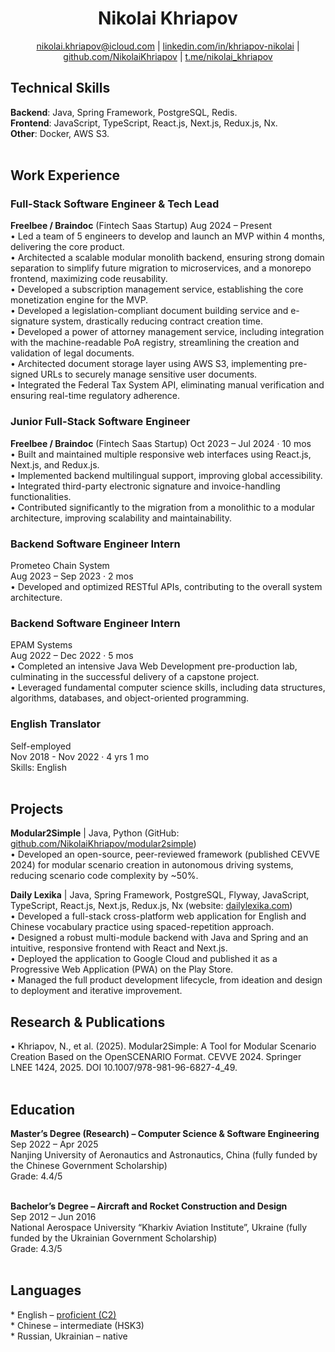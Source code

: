 <h1 align='center'>Nikolai Khriapov</h1>

<p align='center'>
  <a href="mailto:nikolai.khriapov@icloud.com">nikolai.khriapov@icloud.com</a> | 
  <a href="https://www.linkedin.com/in/khriapov-nikolai">linkedin.com/in/khriapov-nikolai</a> | 
  <a href="https://github.com/NikolaiKhriapov">github.com/NikolaiKhriapov</a> | 
  <a href="https://t.me/nikolai_khriapov">t.me/nikolai_khriapov</a>
</p>

<h2>Technical Skills</h2>
<b>Backend</b>: Java, Spring Framework, PostgreSQL, Redis.<br/>
<b>Frontend</b>: JavaScript, TypeScript, React.js, Next.js, Redux.js, Nx.<br/>
<b>Other</b>: Docker, AWS S3.<br/><br/>

<h2>Work Experience</h2>
<h3>Full-Stack Software Engineer & Tech Lead</h3>
<b>Freelbee / Braindoc</b> (Fintech Saas Startup)
Aug 2024 – Present<br/>
•	Led a team of 5 engineers to develop and launch an MVP within 4 months, delivering the core product.<br/>
•	Architected a scalable modular monolith backend, ensuring strong domain separation to simplify future migration to microservices, and a monorepo frontend, maximizing code reusability.<br/>
•	Developed a subscription management service, establishing the core monetization engine for the MVP.<br/>
•	Developed a legislation-compliant document building service and e-signature system, drastically reducing contract creation time.<br/>
•	Developed a power of attorney management service, including integration with the machine-readable PoA registry, streamlining the creation and validation of legal documents.<br/>
•	Architected document storage layer using AWS S3, implementing pre-signed URLs to securely manage sensitive user documents.<br/>
•	Integrated the Federal Tax System API, eliminating manual verification and ensuring real-time regulatory adherence.<br/>
<h3>Junior Full-Stack Software Engineer</h3>
<b>Freelbee / Braindoc</b> (Fintech Saas Startup)
Oct 2023 – Jul 2024 · 10 mos<br/>
•	Built and maintained multiple responsive web interfaces using React.js, Next.js, and Redux.js.<br/>
•	Implemented backend multilingual support, improving global accessibility.<br/>
•	Integrated third-party electronic signature and invoice-handling functionalities.<br/>
•	Contributed significantly to the migration from a monolithic to a modular architecture, improving scalability and maintainability.<br/>

<h3>Backend Software Engineer Intern</h3>
Prometeo Chain System<br/>
Aug 2023 – Sep 2023 · 2 mos<br/>
•	Developed and optimized RESTful APIs, contributing to the overall system architecture.<br/>

<h3>Backend Software Engineer Intern</h3>
EPAM Systems<br/>
Aug 2022 – Dec 2022 · 5 mos<br/>
•	Completed an intensive Java Web Development pre-production lab, culminating in the successful delivery of a capstone project.<br/>
•	Leveraged fundamental computer science skills, including data structures, algorithms, databases, and object-oriented programming.<br/>

<h3>English Translator</h3>
Self-employed<br/>
Nov 2018 - Nov 2022 · 4 yrs 1 mo<br/>
Skills: English<br/><br/>

<h2>Projects</h2>
<b>Modular2Simple</b> | Java, Python (GitHub: <a href="https://github.com/NikolaiKhriapov/modular2simple">github.com/NikolaiKhriapov/modular2simple</a>)<br/>
•	Developed an open-source, peer-reviewed framework (published CEVVE 2024) for modular scenario creation in autonomous driving systems, reducing scenario code complexity by ~50%.<br/>

<b>Daily Lexika</b> | Java, Spring Framework, PostgreSQL, Flyway, JavaScript, TypeScript, React.js, Next.js, Redux.js, Nx (website: <a href="https://dailylexika.com/">dailylexika.com</a>)<br/>
•	Developed a full-stack cross-platform web application for English and Chinese vocabulary practice using spaced-repetition approach.<br/>
•	Designed a robust multi-module backend with Java and Spring and an intuitive, responsive frontend with React and Next.js.<br/>
•	Deployed the application to Google Cloud and published it as a Progressive Web Application (PWA) on the Play Store.<br/>
•	Managed the full product development lifecycle, from ideation and design to deployment and iterative improvement.<br/>

<h2>Research & Publications</h2>
•	Khriapov, N., et al. (2025). Modular2Simple: A Tool for Modular Scenario Creation Based on the OpenSCENARIO Format. CEVVE 2024. Springer LNEE 1424, 2025. DOI 10.1007/978-981-96-6827-4_49.<br/><br/>

<h2>Education</h2>
<b>Master’s Degree (Research) – Computer Science & Software Engineering</b><br/>
Sep 2022 – Apr 2025<br/>
Nanjing University of Aeronautics and Astronautics, China (fully funded by the Chinese Government Scholarship)<br/>
Grade: 4.4/5<br/><br/>

<b>Bachelor’s Degree – Aircraft and Rocket Construction and Design</b><br/>
Sep 2012 – Jun 2016<br/>
National Aerospace University “Kharkiv Aviation Institute”, Ukraine (fully funded by the Ukrainian Government Scholarship)<br/>
Grade: 4.3/5<br/><br/>

<h2>Languages</h2>
*   English – <a href='https://www.efset.org/cert/8Aomkp'>proficient (C2)</a><br/>
*   Chinese – intermediate (HSK3)<br/>
*   Russian, Ukrainian – native
